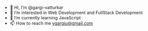 - 👋 Hi, I’m @gargi-vatturkar
- 👀 I’m interested in Web Development and FullStack Development
- 🌱 I’m currently learning JavaScript
- 📫 How to reach me vgargiu@gmail.com

<!---
gargi-vatturkar/gargi-vatturkar is a ✨ special ✨ repository because its `README.md` (this file) appears on your GitHub profile.
You can click the Preview link to take a look at your changes.
--->
